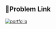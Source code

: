 
## 🔗Problem Link
[![portfolio](https://codeforces.org/s/71554/images/codeforces-sponsored-by-ton.png)](https://codeforces.com/problemset/problem/723/A)